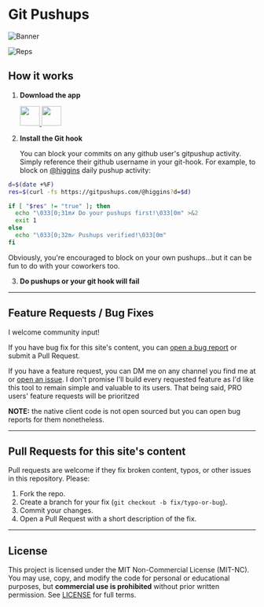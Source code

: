 # Git Pushups

![Banner](https://gitpushups.com/readmeBanner.png)

![Reps](https://gitpushups.com/repoBadge.svg?cacheBust=1)

## How it works

1. **Download the app**

   <p>
     <a href="https://apps.apple.com/us/app/git-pushups/id6747657596">
       <img src="https://developer.apple.com/assets/elements/badges/download-on-the-app-store.svg" style="height:40px; width:auto;" />
     </a>
     <a href="https://play.google.com/store/apps/details?id=com.gitpushups.android">
       <img src="https://upload.wikimedia.org/wikipedia/commons/7/78/Google_Play_Store_badge_EN.svg" style="height:40px; width:auto;" />
     </a>
   </p>

2. **Install the Git hook**

   You can block your commits on any github user's gitpushup activity. Simply reference their github username in your git-hook.
   For example, to block on [@higgins](https://github.com/higgins) daily pushup activity:

```bash
d=$(date +%F)
res=$(curl -fs https://gitpushups.com/@higgins?d=$d)

if [ "$res" != "true" ]; then
  echo "\033[0;31m✗ Do your pushups first!\033[0m" >&2
  exit 1
else
  echo "\033[0;32m✓ Pushups verified!\033[0m"
fi
```

  Obviously, you're encouraged to block on your own pushups...but it can be fun to do with your coworkers too.

3. **Do pushups or your git hook will fail**

---

## Feature Requests / Bug Fixes

I welcome community input!

If you have bug fix for this site's content, you can [open a bug report](https://github.com/higgins/gitpushups.com/issues/new?template=bug_report.md) or submit a Pull Request.

If you have a feature request, you can DM me on any channel you find me at or [open an issue](https://github.com/higgins/gitpushups.com/issues/new?template=feature_request.md). I don't promise I'll build every requested feature as I'd like this tool to remain simple and valuable to its users. That being said, PRO users' feature requests will be prioritzed

**NOTE:** the native client code is not open sourced but you can open bug reports for them nonetheless.

---

## Pull Requests for this site's content
Pull requests are welcome if they fix broken content, typos, or other issues in this repository. Please:
  1. Fork the repo.
  2. Create a branch for your fix (`git checkout -b fix/typo-or-bug`).
  3. Commit your changes.
  4. Open a Pull Request with a short description of the fix.

---

## License
This project is licensed under the MIT Non-Commercial License (MIT-NC).
You may use, copy, and modify the code for personal or educational purposes,
but **commercial use is prohibited** without prior written permission.
See [LICENSE](./LICENSE) for full terms.
